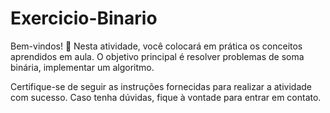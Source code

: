 # Exercicio-Binario
Bem-vindos! 🎉 Nesta atividade, você colocará em prática os conceitos aprendidos em aula. O objetivo principal é resolver problemas de soma binária, implementar um algoritmo.

Certifique-se de seguir as instruções fornecidas para realizar a atividade com sucesso. Caso tenha dúvidas, fique à vontade para entrar em contato.

